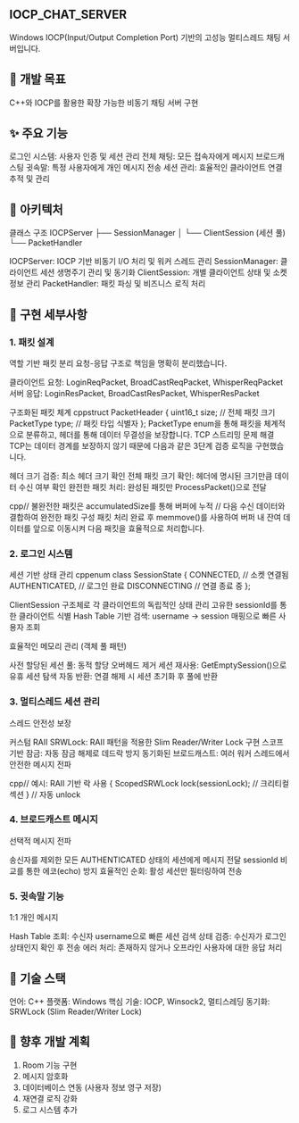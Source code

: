 ## IOCP_CHAT_SERVER
Windows IOCP(Input/Output Completion Port) 기반의 고성능 멀티스레드 채팅 서버입니다.

## 🎯 개발 목표
C++와 IOCP를 활용한 확장 가능한 비동기 채팅 서버 구현

## ✨ 주요 기능
로그인 시스템: 사용자 인증 및 세션 관리
전체 채팅: 모든 접속자에게 메시지 브로드캐스팅
귓속말: 특정 사용자에게 개인 메시지 전송
세션 관리: 효율적인 클라이언트 연결 추적 및 관리

## 📐 아키텍처
클래스 구조
IOCPServer
├── SessionManager
│   └── ClientSession (세션 풀)
└── PacketHandler

IOCPServer: IOCP 기반 비동기 I/O 처리 및 워커 스레드 관리
SessionManager: 클라이언트 세션 생명주기 관리 및 동기화
ClientSession: 개별 클라이언트 상태 및 소켓 정보 관리
PacketHandler: 패킷 파싱 및 비즈니스 로직 처리

## 🔧 구현 세부사항
### 1. 패킷 설계
역할 기반 패킷 분리
요청-응답 구조로 책임을 명확히 분리했습니다.

클라이언트 요청: LoginReqPacket, BroadCastReqPacket, WhisperReqPacket
서버 응답: LoginResPacket, BroadCastResPacket, WhisperResPacket

구조화된 패킷 체계
cppstruct PacketHeader {
    uint16_t size;        // 전체 패킷 크기
    PacketType type;      // 패킷 타입 식별자
};
PacketType enum을 통해 패킷을 체계적으로 분류하고, 헤더를 통해 데이터 무결성을 보장합니다.
TCP 스트리밍 문제 해결
TCP는 데이터 경계를 보장하지 않기 때문에 다음과 같은 3단계 검증 로직을 구현했습니다.

헤더 크기 검증: 최소 헤더 크기 확인
전체 패킷 크기 확인: 헤더에 명시된 크기만큼 데이터 수신 여부 확인
완전한 패킷 처리: 완성된 패킷만 ProcessPacket()으로 전달

cpp// 불완전한 패킷은 accumulatedSize를 통해 버퍼에 누적
// 다음 수신 데이터와 결합하여 완전한 패킷 구성
패킷 처리 완료 후 memmove()를 사용하여 버퍼 내 잔여 데이터를 앞으로 이동시켜 다음 패킷을 효율적으로 처리합니다.

### 2. 로그인 시스템
세션 기반 상태 관리
cppenum class SessionState {
    CONNECTED,      // 소켓 연결됨
    AUTHENTICATED,  // 로그인 완료
    DISCONNECTING   // 연결 종료 중
};

ClientSession 구조체로 각 클라이언트의 독립적인 상태 관리
고유한 sessionId를 통한 클라이언트 식별
Hash Table 기반 검색: username → session 매핑으로 빠른 사용자 조회

효율적인 메모리 관리 (객체 풀 패턴)

사전 할당된 세션 풀: 동적 할당 오버헤드 제거
세션 재사용: GetEmptySession()으로 유휴 세션 탐색
자동 반환: 연결 해제 시 세션 초기화 후 풀에 반환

### 3. 멀티스레드 세션 관리
스레드 안전성 보장

커스텀 RAII SRWLock: RAII 패턴을 적용한 Slim Reader/Writer Lock 구현
스코프 기반 잠금: 자동 잠금 해제로 데드락 방지
동기화된 브로드캐스트: 여러 워커 스레드에서 안전한 메시지 전파

cpp// 예시: RAII 기반 락 사용
{
    ScopedSRWLock lock(sessionLock);
    // 크리티컬 섹션
} // 자동 unlock

### 4. 브로드캐스트 메시지
선택적 메시지 전파

송신자를 제외한 모든 AUTHENTICATED 상태의 세션에게 메시지 전달
sessionId 비교를 통한 에코(echo) 방지
효율적인 순회: 활성 세션만 필터링하여 전송

### 5. 귓속말 기능
1:1 개인 메시지

Hash Table 조회: 수신자 username으로 빠른 세션 검색
상태 검증: 수신자가 로그인 상태인지 확인 후 전송
에러 처리: 존재하지 않거나 오프라인 사용자에 대한 응답 처리

## 🚀 기술 스택

언어: C++
플랫폼: Windows
핵심 기술: IOCP, Winsock2, 멀티스레딩
동기화: SRWLock (Slim Reader/Writer Lock)

## 📝 향후 개발 계획

1. Room 기능 구현
2. 메시지 암호화
3. 데이터베이스 연동 (사용자 정보 영구 저장)
4. 재연결 로직 강화
5. 로그 시스템 추가

